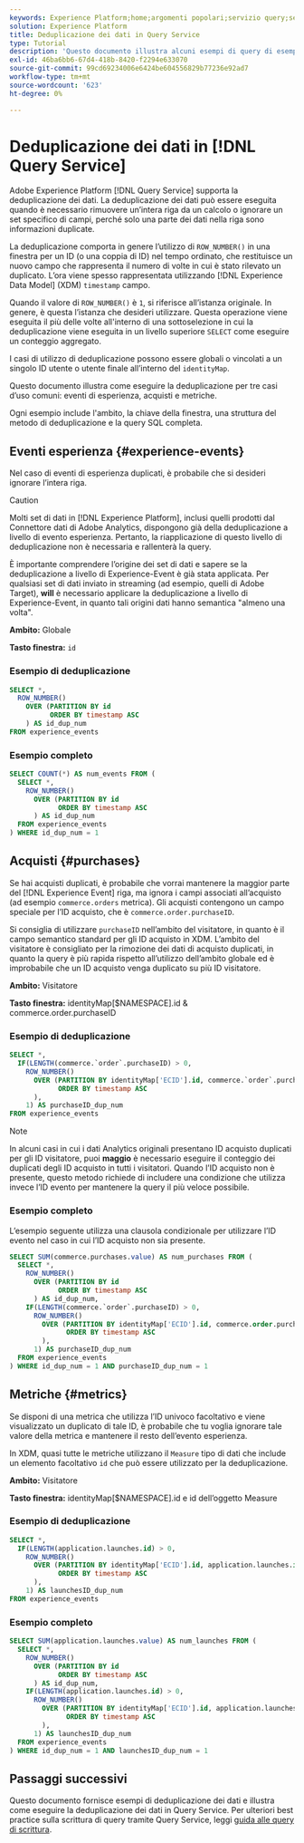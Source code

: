 ```yaml
---
keywords: Experience Platform;home;argomenti popolari;servizio query;servizio query;deduplicazione dati;deduplicazione;
solution: Experience Platform
title: Deduplicazione dei dati in Query Service
type: Tutorial
description: 'Questo documento illustra alcuni esempi di query di esempio completi e di selezione secondaria per la deduplicazione di tre casi d’uso comuni: Eventi di esperienza, acquisti e metriche.'
exl-id: 46ba6bb6-67d4-418b-8420-f2294e633070
source-git-commit: 99cd69234006e6424be604556829b77236e92ad7
workflow-type: tm+mt
source-wordcount: '623'
ht-degree: 0%

---
```


# Deduplicazione dei dati in [!DNL Query Service]

Adobe Experience Platform [!DNL Query Service] supporta la deduplicazione dei dati. La deduplicazione dei dati può essere eseguita quando è necessario rimuovere un’intera riga da un calcolo o ignorare un set specifico di campi, perché solo una parte dei dati nella riga sono informazioni duplicate.

La deduplicazione comporta in genere l’utilizzo di `ROW_NUMBER()` in una finestra per un ID (o una coppia di ID) nel tempo ordinato, che restituisce un nuovo campo che rappresenta il numero di volte in cui è stato rilevato un duplicato. L’ora viene spesso rappresentata utilizzando [!DNL Experience Data Model] (XDM) `timestamp` campo.

Quando il valore di `ROW_NUMBER()` è `1`, si riferisce all’istanza originale. In genere, è questa l’istanza che desideri utilizzare. Questa operazione viene eseguita il più delle volte all&#39;interno di una sottoselezione in cui la deduplicazione viene eseguita in un livello superiore `SELECT` come eseguire un conteggio aggregato.

I casi di utilizzo di deduplicazione possono essere globali o vincolati a un singolo ID utente o utente finale all’interno del `identityMap`.

Questo documento illustra come eseguire la deduplicazione per tre casi d’uso comuni: eventi di esperienza, acquisti e metriche.

Ogni esempio include l&#39;ambito, la chiave della finestra, una struttura del metodo di deduplicazione e la query SQL completa.

## Eventi esperienza {#experience-events}

Nel caso di eventi di esperienza duplicati, è probabile che si desideri ignorare l’intera riga.

>[!CAUTION]
>
>Molti set di dati in [!DNL Experience Platform], inclusi quelli prodotti dal Connettore dati di Adobe Analytics, dispongono già della deduplicazione a livello di evento esperienza. Pertanto, la riapplicazione di questo livello di deduplicazione non è necessaria e rallenterà la query.
>
>È importante comprendere l’origine dei set di dati e sapere se la deduplicazione a livello di Experience-Event è già stata applicata. Per qualsiasi set di dati inviato in streaming (ad esempio, quelli di Adobe Target), **will** è necessario applicare la deduplicazione a livello di Experience-Event, in quanto tali origini dati hanno semantica &quot;almeno una volta&quot;.

**Ambito:** Globale

**Tasto finestra:** `id`

### Esempio di deduplicazione

```sql
SELECT *,
  ROW_NUMBER()
    OVER (PARTITION BY id
          ORDER BY timestamp ASC
    ) AS id_dup_num
FROM experience_events
```

### Esempio completo

```sql
SELECT COUNT(*) AS num_events FROM (
  SELECT *,
    ROW_NUMBER()
      OVER (PARTITION BY id
            ORDER BY timestamp ASC
      ) AS id_dup_num
  FROM experience_events
) WHERE id_dup_num = 1
```

## Acquisti {#purchases}

Se hai acquisti duplicati, è probabile che vorrai mantenere la maggior parte del [!DNL Experience Event] riga, ma ignora i campi associati all’acquisto (ad esempio `commerce.orders` metrica). Gli acquisti contengono un campo speciale per l’ID acquisto, che è `commerce.order.purchaseID`.

Si consiglia di utilizzare `purchaseID` nell’ambito del visitatore, in quanto è il campo semantico standard per gli ID acquisto in XDM. L’ambito del visitatore è consigliato per la rimozione dei dati di acquisto duplicati, in quanto la query è più rapida rispetto all’utilizzo dell’ambito globale ed è improbabile che un ID acquisto venga duplicato su più ID visitatore.

**Ambito:** Visitatore

**Tasto finestra:** identityMap[$NAMESPACE].id &amp; commerce.order.purchaseID

### Esempio di deduplicazione

```sql
SELECT *,
  IF(LENGTH(commerce.`order`.purchaseID) > 0,
    ROW_NUMBER()
      OVER (PARTITION BY identityMap['ECID'].id, commerce.`order`.purchaseID
            ORDER BY timestamp ASC
      ),
    1) AS purchaseID_dup_num
FROM experience_events
```

>[!NOTE]
>
>In alcuni casi in cui i dati Analytics originali presentano ID acquisto duplicati per gli ID visitatore, puoi **maggio** è necessario eseguire il conteggio dei duplicati degli ID acquisto in tutti i visitatori. Quando l’ID acquisto non è presente, questo metodo richiede di includere una condizione che utilizza invece l’ID evento per mantenere la query il più veloce possibile.

### Esempio completo

L’esempio seguente utilizza una clausola condizionale per utilizzare l’ID evento nel caso in cui l’ID acquisto non sia presente.

```sql
SELECT SUM(commerce.purchases.value) AS num_purchases FROM (
  SELECT *,
    ROW_NUMBER()
      OVER (PARTITION BY id
            ORDER BY timestamp ASC
      ) AS id_dup_num,
    IF(LENGTH(commerce.`order`.purchaseID) > 0,
      ROW_NUMBER()
        OVER (PARTITION BY identityMap['ECID'].id, commerce.order.purchaseID
              ORDER BY timestamp ASC
        ),
      1) AS purchaseID_dup_num
  FROM experience_events
) WHERE id_dup_num = 1 AND purchaseID_dup_num = 1
```

## Metriche {#metrics}

Se disponi di una metrica che utilizza l’ID univoco facoltativo e viene visualizzato un duplicato di tale ID, è probabile che tu voglia ignorare tale valore della metrica e mantenere il resto dell’evento esperienza.

In XDM, quasi tutte le metriche utilizzano il `Measure` tipo di dati che include un elemento facoltativo `id` che può essere utilizzato per la deduplicazione.

**Ambito:** Visitatore

**Tasto finestra:** identityMap[$NAMESPACE].id e id dell’oggetto Measure

### Esempio di deduplicazione

```sql
SELECT *,
  IF(LENGTH(application.launches.id) > 0,
    ROW_NUMBER()
      OVER (PARTITION BY identityMap['ECID'].id, application.launches.id
            ORDER BY timestamp ASC
      ),
    1) AS launchesID_dup_num
FROM experience_events
```

### Esempio completo

```sql
SELECT SUM(application.launches.value) AS num_launches FROM (
  SELECT *,
    ROW_NUMBER()
      OVER (PARTITION BY id
            ORDER BY timestamp ASC
      ) AS id_dup_num,
    IF(LENGTH(application.launches.id) > 0,
      ROW_NUMBER()
        OVER (PARTITION BY identityMap['ECID'].id, application.launches.id
              ORDER BY timestamp ASC
        ),
      1) AS launchesID_dup_num
  FROM experience_events
) WHERE id_dup_num = 1 AND launchesID_dup_num = 1
```

## Passaggi successivi

Questo documento fornisce esempi di deduplicazione dei dati e illustra come eseguire la deduplicazione dei dati in Query Service. Per ulteriori best practice sulla scrittura di query tramite Query Service, leggi [guida alle query di scrittura](../best-practices/writing-queries.md).
